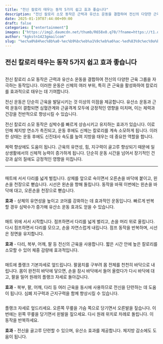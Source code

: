 ```yaml
---
title: "전신 칼로리 태우는 동작 5가지 쉽고 효과 좋습니다"
description: "전신 칼로리 소모 동작은 근력과 유산소 운동을 결합하여 전신의 다양한 근육 그룹을 자극하는 동작입니다. 이러한 운동은 신체의 여러 부위, 특히 큰 근육을 활성화하여 칼로리를 효과적으로 태우는 데 기여합니다."
date: 2025-01-19T07:44:00+09:00
draft: false
categories: ["entertainment"]
images: ["https://img2.daumcdn.net/thumb/R658x0.q70/?fname=https://t1.daumcdn.net/news/202411/06/tenbody/20241106173002368xsgb.jpg", "https://t1.daumcdn.net/news/202411/06/tenbody/20241106173002767ylal.gif", "https://t1.daumcdn.net/news/202411/06/tenbody/20241106173003075faku.gif", "https://t1.daumcdn.net/news/202411/06/tenbody/20241106173003360dthj.gif", "https://t1.daumcdn.net/news/202411/06/tenbody/20241106173003569ebid.gif"]
author: "kgkstn1423gmailcom"
slug: "%ec%a0%84%ec%8b%a0-%ec%b9%bc%eb%a1%9c%eb%a6%ac-%ed%83%9c%ec%9a%b0%eb%8a%94-%eb%8f%99%ec%9e%91-5%ea%b0%80%ec%a7%80-%ec%89%bd%ea%b3%a0-%ed%9a%a8%ea%b3%bc-%ec%a2%8b%ec%8a%b5%eb%8b%88%eb%8b%a4"
---
```


<h2 >전신 칼로리 태우는 동작 5가지 쉽고 효과 좋습니다</h2> <figure ><img src="https://img2.daumcdn.net/thumb/R658x0.q70/?fname=https://t1.daumcdn.net/news/202411/06/tenbody/20241106173002368xsgb.jpg" alt=""/></figure> <p>전신 칼로리 소모 동작은 근력과 유산소 운동을 결합하여 전신의 다양한 근육 그룹을 자극하는 동작입니다. 이러한 운동은 신체의 여러 부위, 특히 큰 근육을 활성화하여 칼로리를 효과적으로 태우는 데 기여합니다.</p> <p>전신 운동은 단순히 근육을 발달시키는 것 이상의 이점을 제공합니다. 유산소 운동과 근력 운동이 결합되면 심혈관계와 근골격계 모두에 긍정적인 영향을 미치며, 이는 체력과 건강을 전반적으로 향상시킬 수 있습니다.</p> <p>전신 칼로리 소모 동작은 심박수를 빠르게 상승시키고 유지하는 효과가 있습니다. 이로 인해 체지방 연소가 촉진되고, 운동 후에도 신체는 칼로리를 계속 소모하게 됩니다. 이러한 상태는 운동 후에도 신진대사 속도를 높여 지방을 태우는 데 중요한 역할을 합니다.</p> <p>체력 향상에도 도움이 됩니다. 근육의 유연성, 힘, 지구력이 골고루 향상되기 때문에 일상생활에서의 신체적 능력이 증가하게 됩니다. 단순히 운동 시간을 넘어서 장기적인 건강과 삶의 질에도 긍정적인 영향을 미칩니다.</p> <hr /> <figure ><img src="https://t1.daumcdn.net/news/202411/06/tenbody/20241106173002767ylal.gif" alt=""/></figure> <p>매트에 서서 다리를 넓게 벌립니다. 상체를 앞으로 숙이면서 오른손을 바닥에 붙이고, 왼손을 천장으로 뻗습니다. 시선은 왼손을 향해 돌립니다. 동작을 바꿔 이번에는 왼손을 바닥에 대고, 오른손을 천장으로 뻗습니다.</p> <p><strong>효과</strong> - 상체의 유연성을 높이고 코어를 강화하는 데 효과적인 운동입니다. 빠르게 반복할 경우 심박수가 증가해 유산소 운동 효과도 얻을 수 있습니다.</p> <figure ><img src="https://t1.daumcdn.net/news/202411/06/tenbody/20241106173003075faku.gif" alt=""/></figure> <p>매트 위에 서서 시작합니다. 점프하면서 다리를 넓게 벌리고, 손을 머리 위로 올립니다. 다시 점프하면서 다리를 모으고, 손을 자연스럽게 내립니다. 점프 동작을 반복하며, 시선은 정면을 유지합니다.</p> <p><strong>효과</strong> - 다리, 복부, 어깨, 팔 등 전신의 근육을 사용합니다. 짧은 시간 안에 높은 칼로리를 소모할 수 있어 체중 감량에 효과적입니다.</p> <figure ><img src="https://t1.daumcdn.net/news/202411/06/tenbody/20241106173003360dthj.gif" alt=""/></figure> <p>매트에 플랭크 기본자세로 엎드립니다. 팔꿈치를 구부려 몸 전체를 천천히 바닥으로 내립니다. 몸이 완전히 바닥에 닿으면, 손을 잠시 바닥에서 들어 올렸다가 다시 바닥에 대고, 팔을 밀어 원래의 플랭크 자세로 돌아갑니다.</p> <p><strong>효과</strong> - 복부, 팔, 어깨, 다리 등 여러 근육을 동시에 사용하므로 전신을 단련하는 데 도움이 됩니다. 심폐 지구력과 근지구력을 함께 향상시킬 수 있습니다.</p> <figure ><img src="https://t1.daumcdn.net/news/202411/06/tenbody/20241106173003569ebid.gif" alt=""/></figure> <p>플랭크 자세로 엎드리세요. 오른쪽 무릎을 가슴 쪽으로 당기면서 오른발을 짚습니다. 이번에는 왼쪽 무릎을 당기면서 왼발을 짚으세요. 다시 원래 위치로 차례로 돌립니다. 이 동작을 반복하세요.</p> <p><strong>효과</strong> - 전신을 골고루 단련할 수 있으며, 유산소 효과를 제공합니다. 체지방 감소에도 도움이 됩니다.</p>